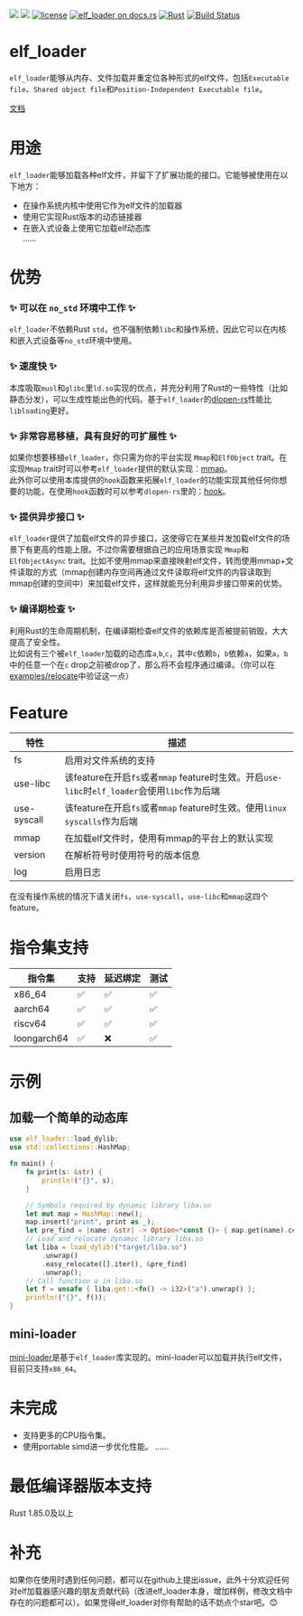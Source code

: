 [![](https://img.shields.io/crates/v/elf_loader.svg)](https://crates.io/crates/elf_loader)
[![](https://img.shields.io/crates/d/elf_loader.svg)](https://crates.io/crates/elf_loader)
[![license](https://img.shields.io/crates/l/elf_loader.svg)](https://crates.io/crates/elf_loader)
[![elf_loader on docs.rs](https://docs.rs/elf_loader/badge.svg)](https://docs.rs/elf_loader)
[![Rust](https://img.shields.io/badge/rust-1.85.0%2B-blue.svg?maxAge=3600)](https://github.com/weizhiao/elf_loader)
[![Build Status](https://github.com/weizhiao/elf_loader/actions/workflows/rust.yml/badge.svg)](https://github.com/cole14/rust-elf/actions)
# elf_loader
`elf_loader`能够从内存、文件加载并重定位各种形式的elf文件，包括`Executable file`、`Shared object file`和`Position-Independent Executable file`。  

[文档](https://docs.rs/elf_loader/)

# 用途
`elf_loader`能够加载各种elf文件，并留下了扩展功能的接口。它能够被使用在以下地方：
* 在操作系统内核中使用它作为elf文件的加载器
* 使用它实现Rust版本的动态链接器
* 在嵌入式设备上使用它加载elf动态库  
......

# 优势
### ✨ 可以在 `no_std` 环境中工作 ✨
`elf_loader`不依赖Rust `std`，也不强制依赖`libc`和操作系统，因此它可以在内核和嵌入式设备等`no_std`环境中使用。

### ✨ 速度快 ✨
本库吸取`musl`和`glibc`里`ld.so`实现的优点，并充分利用了Rust的一些特性（比如静态分发），可以生成性能出色的代码。基于`elf_loader`的[dlopen-rs](https://crates.io/crates/dlopen-rs)性能比`libloading`更好。

### ✨ 非常容易移植，具有良好的可扩展性 ✨
如果你想要移植`elf_loader`，你只需为你的平台实现 `Mmap`和`ElfObject` trait。在实现`Mmap` trait时可以参考`elf_loader`提供的默认实现：[mmap](https://github.com/weizhiao/elf_loader/tree/main/src/mmap)。  
此外你可以使用本库提供的`hook`函数来拓展`elf_loader`的功能实现其他任何你想要的功能，在使用`hook`函数时可以参考`dlopen-rs`里的：[hook](https://github.com/weizhiao/dlopen-rs/blob/main/src/loader/mod.rs)。

### ✨ 提供异步接口 ✨
`elf_loader`提供了加载elf文件的异步接口，这使得它在某些并发加载elf文件的场景下有更高的性能上限。不过你需要根据自己的应用场景实现 `Mmap`和`ElfObjectAsync` trait。比如不使用mmap来直接映射elf文件，转而使用mmap+文件读取的方式（mmap创建内存空间再通过文件读取将elf文件的内容读取到mmap创建的空间中）来加载elf文件，这样就能充分利用异步接口带来的优势。

### ✨ 编译期检查 ✨
利用Rust的生命周期机制，在编译期检查elf文件的依赖库是否被提前销毁，大大提高了安全性。  
比如说有三个被`elf_loader`加载的动态库`a`,`b`,`c`，其中`c`依赖`b`，`b`依赖`a`，如果`a`，`b`中的任意一个在`c` drop之前被drop了，那么将不会程序通过编译。（你可以在[examples/relocate](https://github.com/weizhiao/elf_loader/blob/main/examples/relocate.rs)中验证这一点）

# Feature

| 特性        | 描述                                                                                          |
| ----------- | --------------------------------------------------------------------------------------------- |
| fs          | 启用对文件系统的支持                                                                          |
| use-libc    | 该feature在开启`fs`或者`mmap` feature时生效。开启`use-libc`时`elf_loader`会使用`libc`作为后端 |
| use-syscall | 该feature在开启`fs`或者`mmap` feature时生效。使用`linux syscalls`作为后端                     |
| mmap        | 在加载elf文件时，使用有mmap的平台上的默认实现                                                 |
| version     | 在解析符号时使用符号的版本信息                                                                |
| log         | 启用日志                                                                                      |

在没有操作系统的情况下请关闭`fs`，`use-syscall`，`use-libc`和`mmap`这四个feature。

# 指令集支持

| 指令集      | 支持 | 延迟绑定 | 测试 |
| ----------- | ---- | -------- | ---- |
| x86_64      | ✅    | ✅        | ✅    |
| aarch64     | ✅    | ✅        | ✅    |
| riscv64     | ✅    | ✅        | ✅    |
| loongarch64 | ✅    | ❌        | ✅    |

# 示例
## 加载一个简单的动态库

```rust
use elf_loader::load_dylib;
use std::collections::HashMap;

fn main() {
    fn print(s: &str) {
        println!("{}", s);
    }

    // Symbols required by dynamic library liba.so
    let mut map = HashMap::new();
    map.insert("print", print as _);
    let pre_find = |name: &str| -> Option<*const ()> { map.get(name).copied() };
    // Load and relocate dynamic library liba.so
    let liba = load_dylib!("target/liba.so")
        .unwrap()
        .easy_relocate([].iter(), &pre_find)
        .unwrap();
    // Call function a in liba.so
    let f = unsafe { liba.get::<fn() -> i32>("a").unwrap() };
    println!("{}", f());
}
```

## mini-loader
[mini-loader](https://github.com/weizhiao/elf_loader/tree/main/mini-loader)是基于`elf_loader`库实现的。mini-loader可以加载并执行elf文件，目前只支持`x86_64`。  

# 未完成
* 支持更多的CPU指令集。
* 使用portable simd进一步优化性能。
......

# 最低编译器版本支持
Rust 1.85.0及以上

# 补充
如果你在使用时遇到任何问题，都可以在github上提出issue，此外十分欢迎任何对elf加载器感兴趣的朋友贡献代码（改进elf_loader本身，增加样例，修改文档中存在的问题都可以）。如果觉得elf_loader对你有帮助的话不妨点个star吧。😊